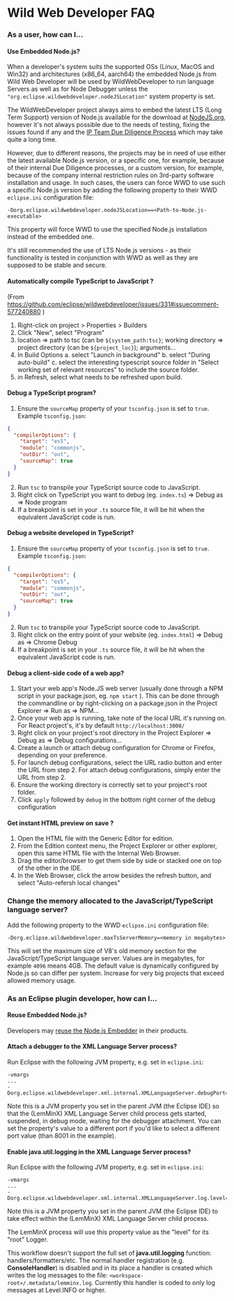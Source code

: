 # Wild Web Developer FAQ

### As a user, how can I...

#### Use Embedded Node.js?

When a developer's system suits the supported OSs (Linux, MacOS and Win32) and architectures (x86_64, aarch64) the embedded Node.js from Wild Web Developer will be used by WildWebDeveloper to run language Servers as well as for Node Debugger unless the `"org.eclipse.wildwebdeveloper.nodeJSLocation"` system property is set.

The WildWebDeveloper project always aims to embed the latest LTS (Long Term Support) version of Node.js available for the download at [NodeJS.org](https://nodejs.org/en/download), however it's not always possible due to the needs of testing, fixing the issues found if any and the [IP Team  Due Diligence Process](https://gitlab.eclipse.org/eclipsefdn/emo-team/iplab/-/wikis/home) which may take quite a long time.

However, due to different reasons, the projects may be in need of use either the latest available Node.js version, or a specific one, for example, because of their internal Due Diligence processes, or a custom version, for example, because of the company internal restriction rules on 3rd-party software installation and usage. In such cases, the users can force WWD to use such a specific Node.js version by adding the following property to their WWD `eclipse.ini` configuration file: 

```
-Dorg.eclipse.wildwebdeveloper.nodeJSLocation==<Path-to-Node.js-executable>  
```

This property will force WWD to use the specified Node.js installation instead of the embedded one.

It's still recommended the use of LTS Node.js versions - as their functionality is tested in conjunction with WWD as well as they are supposed to be stable and secure. 


#### Automatically compile TypeScript to JavaScript ?

(From https://github.com/eclipse/wildwebdeveloper/issues/331#issuecomment-577240880 )

1. Right-click on project > Properties > Builders
2. Click "New", select "Program"
3. location => path to tsc (can be `${system_path:tsc}`; working directory => project directory (can be `${project_loc}`); arguments...
4. In Build Options
  a. select "Launch in background"
  b. select "During auto-build"
  c. select the interesting typescript source folder in "Select working set of relevant resources" to include the source folder.
5. in Refresh, select what needs to be refreshed upon build.

#### Debug a TypeScript program?

1. Ensure the `sourceMap` property of your `tsconfig.json` is set to `true`.
Example `tsconfig.json`:
```JSON
{
  "compilerOptions": {
    "target": "es5",
    "module": "commonjs",
    "outDir": "out",
    "sourceMap": true
  }
}
```
2. Run `tsc` to transpile your TypeScript source code to JavaScript.
3. Right click on TypeScript you want to debug (eg. `index.ts`) => Debug as => Node program
4. If a breakpoint is set in your `.ts` source file, it will be hit when the equivalent JavaScript code is run.

#### Debug a website developed in TypeScript?

1. Ensure the `sourceMap` property of your `tsconfig.json` is set to `true`.
Example `tsconfig.json`:
```JSON
{
  "compilerOptions": {
    "target": "es5",
    "module": "commonjs",
    "outDir": "out",
    "sourceMap": true
  }
}
```
2. Run `tsc` to transpile your TypeScript source code to JavaScript.
3. Right click on the entry point of your website (eg. `index.html`) => Debug as => Chrome Debug
4. If a breakpoint is set in your `.ts` source file, it will be hit when the equivalent JavaScript code is run.

#### Debug a client-side code of a web app?

1. Start your web app's Node.JS web server (usually done through a NPM script in your package.json, eg. `npm start` ). This can be done through the commandline or by right-clicking on a package.json in the Project Explorer => Run as => NPM...
2. Once your web app is running, take note of the local URL it's running on. For React project's, it's by default `http://localhost:3000/`
3. Right click on your project's root directory in the Project Explorer => Debug as => Debug configurations...
4. Create a launch or attach debug configuration for Chrome or Firefox, depending on your preference.
5. For launch debug configurations, select the URL radio button and enter the URL from step 2. For attach debug configurations, simply enter the URL from step 2.
6. Ensure the working directory is correctly set to your project's root folder.
7. Click `apply` followed by `debug` in the bottom right corner of the debug configuration

#### Get instant HTML preview on save ?

1. Open the HTML file with the Generic Editor for edition.
2. From the Edition context menu, the Project Explorer or other explorer, open this same HTML file with the Internal Web Browser.
3. Drag the editor/browser to get them side by side or stacked one on top of the other in the IDE.
4. In the Web Browser, click the arrow besides the refresh button, and select "Auto-refersh local changes"

### Change the memory allocated to the JavaScript/TypeScript language server?

Add the following property to the WWD `eclipse.ini` configuration file:

```
-Dorg.eclipse.wildwebdeveloper.maxTsServerMemory=<memory in megabytes>
```
This will set the maximum size of V8's old memory section for the JavaScript/TypeScript language server. Values are in megabytes, for example `4096` means 4GB. The default value is dynamically configured by Node.js so can differ per system. Increase for very big projects that exceed allowed memory usage.

### As an Eclipse plugin developer, how can I...

#### Reuse Embedded Node.js?

Developers may [reuse the Node.js Embedder](https://github.com/eclipse/wildwebdeveloper/blob/master/org.eclipse.wildwebdeveloper.embedder.node/README.md) in their products.

#### Attach a debugger to the XML Language Server process?

Run Eclipse with the following JVM property, e.g. set in `eclipse.ini`:

```text
-vmargs
...
-Dorg.eclipse.wildwebdeveloper.xml.internal.XMLLanguageServer.debugPort=8001
```

Note this is a JVM property you set in the parent JVM (the Eclipse IDE) so that the (LemMinX) XML Language Server child process gets started, suspended, in debug mode, waiting for the debugger attachment.  You can set the property's value to a different port if you'd like to select a different port value (than 8001 in the example).

#### Enable java.util.logging in the XML Language Server process?

Run Eclipse with the following JVM property, e.g. set in `eclipse.ini`:

```text
-vmargs
...
-Dorg.eclipse.wildwebdeveloper.xml.internal.XMLLanguageServer.log.level=all
```

Note this is a JVM property you set in the parent JVM (the Eclipse IDE) to take effect within the (LemMinX) XML Language Server child process.

The LemMinX process will use this property value as the "level" for its "root" Logger.   

This workflow doesn't support the full set of **java.util.logging** function: handlers/formatters/etc.  The normal handler registration (e.g. **ConsoleHandler**) is disabled and in its place a handler is created which writes the log messages to the file:  `<workspace-root>/.metadata/lemminx.log`.  Currently this handler is coded to only log messages at Level.INFO or higher.

 


